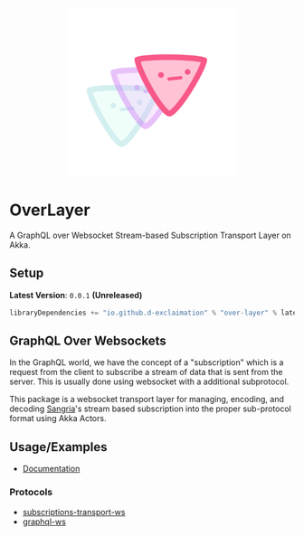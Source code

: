 <p align="center">
<img src="./over-layer.png" width="300"/>
</p>
<p align="center"> <h1>OverLayer</h1></p>


A GraphQL over Websocket Stream-based Subscription Transport Layer on Akka.

## Setup

**Latest Version**: `0.0.1` **(Unreleased)**

```sbt
libraryDependencies += "io.github.d-exclaimation" % "over-layer" % latestVersion
```

## GraphQL Over Websockets

In the GraphQL world, we have the concept of a "subscription" which is a request from the client to subscribe a stream of data that is sent from the server. This is usually done using websocket with a additional subprotocol.

This package is a websocket transport layer for managing, encoding, and decoding [Sangria](https://github.com/sangria-graphql/sangria-akka-streams)'s stream based subscription into the proper sub-protocol format using Akka Actors.

## Usage/Examples

- [Documentation](./README.md)
### Protocols
- [subscriptions-transport-ws](https://github.com/apollographql/subscriptions-transport-ws/blob/master/PROTOCOL.md)
- [graphql-ws](https://github.com/enisdenjo/graphql-ws/blob/master/PROTOCOL.md)

 
